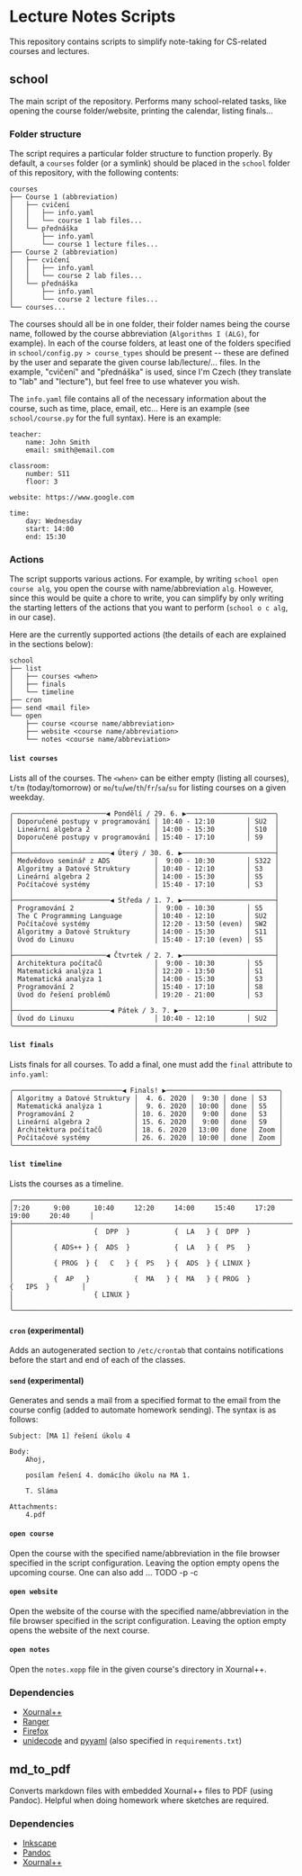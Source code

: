 # Lecture Notes Scripts
This repository contains scripts to simplify note-taking for CS-related courses and lectures.

## school
The main script of the repository. Performs many school-related tasks, like opening the course folder/website, printing the calendar, listing finals...

### Folder structure
The script requires a particular folder structure to function properly. By default, a `courses` folder (or a symlink) should be placed in the `school` folder of this repository, with the following contents:
```
courses
├── Course 1 (abbreviation)
│   ├── cvičení
│   │   ├── info.yaml
│   │   └── course 1 lab files...
│   └── přednáška
│       ├── info.yaml
│       └── course 1 lecture files...
├── Course 2 (abbreviation)
│   ├── cvičení
│   │   ├── info.yaml
│   │   └── course 2 lab files...
│   └── přednáška
│       ├── info.yaml
│       └── course 2 lecture files...
└── courses...
```

The courses should all be in one folder, their folder names being the course name, followed by the course abbreviation (`Algorithms I (ALG)`, for example). In each of the course folders, at least one of the folders specified in `school/config.py > course_types` should be present -- these are defined by the user and separate the given course lab/lecture/... files. In the example, "cvičení" and "přednáška" is used, since I'm Czech (they translate to "lab" and "lecture"), but feel free to use whatever you wish.

The `info.yaml` file contains all of the necessary information about the course, such as time, place, email, etc... Here is an example (see `school/course.py` for the full syntax). Here is an example:
```
teacher:
    name: John Smith
    email: smith@email.com

classroom:
    number: S11
    floor: 3

website: https://www.google.com

time:
    day: Wednesday
    start: 14:00
    end: 15:30
```

### Actions
The script supports various actions. For example, by writing `school open course alg`, you open the course with name/abbreviation `alg`. However, since this would be quite a chore to write, you can simplify by only writing the starting letters of the actions that you want to perform (`school o c alg`, in our case).

Here are the currently supported actions (the details of each are explained in the sections below):
```
school
├── list
│   ├── courses <when>
│   ├── finals
│   └── timeline
├── cron
├── send <mail file>
└── open
    ├── course <course name/abbreviation>
    ├── website <course name/abbreviation>
    └── notes <course name/abbreviation>
```

#### `list courses`
Lists all of the courses. The `<when>` can be either empty (listing all courses), `t`/`tm` (today/tomorrow) or `mo`/`tu`/`we`/`th`/`fr`/`sa`/`su` for listing courses on a given weekday.
```
╭───────────────────────◀ Pondělí / 29. 6. ▶──────────────────────╮
│ Doporučené postupy v programování │ 10:40 - 12:10        │ SU2  │
│ Lineární algebra 2                │ 14:00 - 15:30        │ S10  │
│ Doporučené postupy v programování │ 15:40 - 17:10        │ S9   │
│                                                                 │
├────────────────────────◀ Úterý / 30. 6. ▶───────────────────────┤
│ Medvědovo seminář z ADS           │  9:00 - 10:30        │ S322 │
│ Algoritmy a Datové Struktury      │ 10:40 - 12:10        │ S3   │
│ Lineární algebra 2                │ 14:00 - 15:30        │ S5   │
│ Počítačové systémy                │ 15:40 - 17:10        │ S3   │
│                                                                 │
├────────────────────────◀ Středa / 1. 7. ▶───────────────────────┤
│ Programování 2                    │  9:00 - 10:30        │ S5   │
│ The C Programming Language        │ 10:40 - 12:10        │ SU2  │
│ Počítačové systémy                │ 12:20 - 13:50 (even) │ SW2  │
│ Algoritmy a Datové Struktury      │ 14:00 - 15:30        │ S11  │
│ Úvod do Linuxu                    │ 15:40 - 17:10 (even) │ S5   │
│                                                                 │
├───────────────────────◀ Čtvrtek / 2. 7. ▶───────────────────────┤
│ Architektura počítačů             │  9:00 - 10:30        │ S5   │
│ Matematická analýza 1             │ 12:20 - 13:50        │ S1   │
│ Matematická analýza 1             │ 14:00 - 15:30        │ S3   │
│ Programování 2                    │ 15:40 - 17:10        │ S8   │
│ Úvod do řešení problémů           │ 19:20 - 21:00        │ S3   │
│                                                                 │
├────────────────────────◀ Pátek / 3. 7. ▶────────────────────────┤
│ Úvod do Linuxu                    │ 10:40 - 12:10        │ SU2  │
╰─────────────────────────────────────────────────────────────────╯
```

#### `list finals`
Lists finals for all courses. To add a final, one must add the `final` attribute to `info.yaml`:
```
╭───────────────────────────◀ Finals! ▶────────────────────────────╮
│ Algoritmy a Datové Struktury │  4. 6. 2020 │  9:30 │ done │ S3   │
│ Matematická analýza 1        │  9. 6. 2020 │ 10:00 │ done │ S5   │
│ Programování 2               │ 10. 6. 2020 │  9:00 │ done │ S3   │
│ Lineární algebra 2           │ 15. 6. 2020 │  9:00 │ done │ S9   │
│ Architektura počítačů        │ 18. 6. 2020 │ 13:00 │ done │ Zoom │
│ Počítačové systémy           │ 26. 6. 2020 │ 10:00 │ done │ Zoom │
╰──────────────────────────────────────────────────────────────────╯
```

#### `list timeline`
Lists the courses as a timeline.
```
╭──────────────────────────────────────────────────────────────────────────────────────────╮
│7:20      9:00      10:40     12:20     14:00     15:40     17:20     19:00     20:40     │
├──────────────────────────────────────────────────────────────────────────────────────────┤
│                    {  DPP  }           {  LA   } {  DPP  }                               │
│          { ADS++ } {  ADS  }           {  LA   } {  PS   }                               │
│          { PROG  } {   C   } {  PS   } {  ADS  } { LINUX }                               │
│          {  AP   }           {  MA   } {  MA   } { PROG  }             {   IPS  }        │
│                    { LINUX }                                                             │
╰──────────────────────────────────────────────────────────────────────────────────────────╯
```

#### `cron` (experimental)
Adds an autogenerated section to `/etc/crontab` that contains notifications before the start and end of each of the classes.

#### `send` (experimental)
Generates and sends a mail from a specified format to the email from the course config (added to automate homework sending). The syntax is as follows:
```
Subject: [MA 1] řešení úkolu 4

Body:
	Ahoj,
	
	posílam řešení 4. domácího úkolu na MA 1.
	
	T. Sláma

Attachments:
	4.pdf
```

#### `open course`
Open the course with the specified name/abbreviation in the file browser specified in the script configuration. Leaving the option empty opens the upcoming course. One can also add ... TODO -p -c

#### `open website`
Open the website of the course with the specified name/abbreviation in the file browser specified in the script configuration. Leaving the option empty opens the website of the next course.

#### `open notes`
Open the `notes.xopp` file in the given course's directory in Xournal++.

### Dependencies
- [Xournal++](https://github.com/xournalpp/xournalpp)
- [Ranger](https://wiki.archlinux.org/index.php/Ranger)
- [Firefox](https://www.mozilla.org/firefox/)
- [unidecode](https://pypi.org/project/Unidecode/) and [pyyaml](https://pyyaml.org/wiki/PyYAMLDocumentation) (also specified in `requirements.txt`)


## md_to_pdf
Converts markdown files with embedded Xournal++ files to PDF (using Pandoc). Helpful when doing homework where sketches are required.

### Dependencies
- [Inkscape](https://inkscape.org/)
- [Pandoc](https://pandoc.org/)
- [Xournal++](https://github.com/xournalpp/xournalpp)
